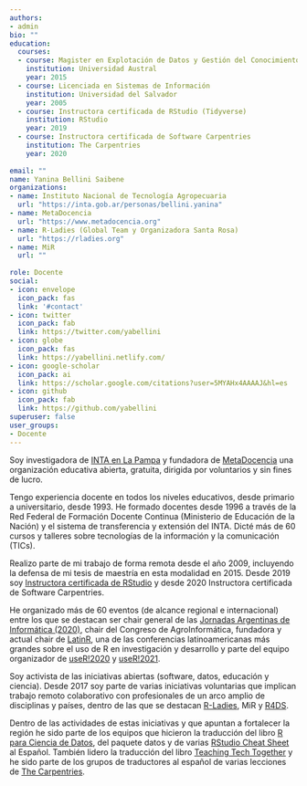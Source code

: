 ```yaml
---
authors:
- admin
bio: ""
education:
  courses:
  - course: Magister en Explotación de Datos y Gestión del Conocimiento
    institution: Universidad Austral
    year: 2015
  - course: Licenciada en Sistemas de Información
    institution: Universidad del Salvador
    year: 2005
  - course: Instructora certificada de RStudio (Tidyverse)
    institution: RStudio
    year: 2019
  - course: Instructora certificada de Software Carpentries
    institution: The Carpentries
    year: 2020
    
email: ""
name: Yanina Bellini Saibene
organizations:
- name: Instituto Nacional de Tecnología Agropecuaria
  url: "https://inta.gob.ar/personas/bellini.yanina"
- name: MetaDocencia
  url: "https://www.metadocencia.org"
- name: R-Ladies (Global Team y Organizadora Santa Rosa)
  url: "https://rladies.org"
- name: MiR 
  url: ""
  
role: Docente
social:
- icon: envelope
  icon_pack: fas
  link: '#contact'
- icon: twitter
  icon_pack: fab
  link: https://twitter.com/yabellini
- icon: globe
  icon_pack: fas
  link: https://yabellini.netlify.com/
- icon: google-scholar
  icon_pack: ai
  link: https://scholar.google.com/citations?user=5MYAHx4AAAAJ&hl=es
- icon: github
  icon_pack: fab
  link: https://github.com/yabellini
superuser: false
user_groups:
- Docente
---
```


Soy investigadora de [INTA en La Pampa](https://inta.gob.ar/anguil) y fundadora de [MetaDocencia](https://metadocencia.netlify.app/) una organización educativa abierta, gratuita, dirigida por voluntarios y sin fines de lucro.

Tengo experiencia docente en todos los niveles educativos, desde primario a universitario, desde 1993. He formado docentes desde 1996 a través de la Red Federal de Formación Docente Continua (Ministerio de Educación de la Nación) y el sistema de transferencia y extensión del INTA. Dicté más de 60 cursos y talleres sobre tecnologías de la información y la comunicación (TICs). 

Realizo parte de mi trabajo de forma remota desde el año 2009, incluyendo la defensa de mi tesis de maestría en esta modalidad en 2015. Desde 2019 soy [Instructora certificada de RStudio](https://education.rstudio.com/trainers/) y desde 2020 Instructora certificada de Software Carpentries.

He organizado más de 60 eventos (de alcance regional e internacional)  entre los que se destacan ser chair general de las [Jornadas Argentinas de Informática (2020)](http://www.sadio.org.ar/jaiio/), chair del Congreso de AgroInformática,   fundadora y actual chair de [LatinR](https://latin-r.com), una de las conferencias latinoamericanas más grandes sobre el uso de R en investigación y desarrollo y parte del equipo organizador de [useR!2020](https://user2020.r-project.org/) y [useR!2021](https://user2021.r-project.org/).

Soy activista de las iniciativas abiertas (software, datos, educación y ciencia). Desde 2017 soy parte de varias iniciativas voluntarias que implican trabajo remoto colaborativo con profesionales de un arco amplio de disciplinas y países, dentro de las que se destacan [R-Ladies](https://rladies.org/), MiR y  [R4DS](https://github.com/cienciadedatos). 

Dentro de las actividades de estas iniciativas y que apuntan a fortalecer la región he sido parte de los equipos que hicieron la traducción del libro [R para Ciencia de Datos](https://es.r4ds.hadley.nz), del paquete datos y de varias [RStudio Cheat Sheet](https://rstudio.com/resources/cheatsheets/) al Español. También lidero la traducción del libro [Teaching Tech Together](https://teachtogether.tech/) y he sido parte de los grupos de traductores al español de varias lecciones de [The Carpentries](https://github.com/Carpentries-ES).

